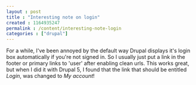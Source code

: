 ```yaml
---
layout : post
title : "Interesting note on login"
created : 1164935247
permalink : /content/interesting-note-login
categories : ["drupal"]
---
```

For a while, I've been annoyed by the default way Drupal displays it's login box automatically if you're not signed in. So I usually just put a link in the footer or primary links to 'user' after enabling clean urls. This works great, but when I did it with Drupal 5, I found that the link that should be entitled <em>Login</em>, was changed to <em>My account</em>!